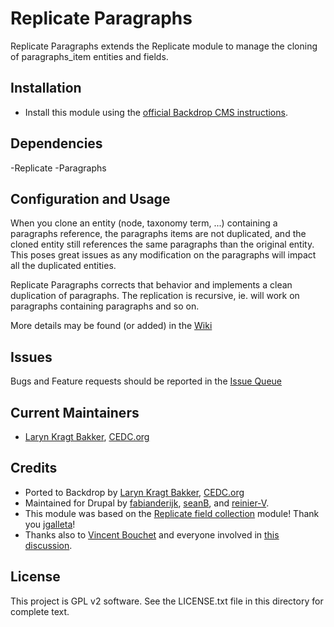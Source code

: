 # Replicate Paragraphs

Replicate Paragraphs extends the Replicate module to manage the cloning of
paragraphs_item entities and fields.

## Installation

- Install this module using the [official Backdrop CMS instructions](https://backdropcms.org/guide/modules).

## Dependencies

-Replicate
-Paragraphs

## Configuration and Usage

When you clone an entity (node, taxonomy term, ...) containing a 
paragraphs reference, the paragraphs items are not duplicated, 
and the cloned entity still references the same paragraphs than 
the original entity.
This poses great issues as any modification on the paragraphs will impact 
all the duplicated entities.

Replicate Paragraphs corrects that behavior and implements a clean
duplication of paragraphs.
The replication is recursive, ie. will work on paragraphs containing
paragraphs and so on.

More details may be found (or added) in the [Wiki](https://github.com/backdrop-contrib/replicate_paragraphs/issues)

## Issues

Bugs and Feature requests should be reported in the [Issue Queue](https://github.com/backdrop-contrib/replicate_paragraphs/issues)

## Current Maintainers

- [Laryn Kragt Bakker](https://github.com/laryn), [CEDC.org](https://CEDC.org) 

## Credits

- Ported to Backdrop by [Laryn Kragt Bakker](https://github.com/laryn), [CEDC.org](https://CEDC.org)
- Maintained for Drupal by [fabianderijk](https://www.drupal.org/u/fabianderijk), [seanB](https://www.drupal.org/u/seanB), and [reinier-V](https://www.drupal.org/u/reinier-V).
- This module was based on the [Replicate field collection](https://drupal.org/project/replicate_field_collection) module! Thank you [jgalleta](https://www.drupal.org/u/jgalletta)!
- Thanks also to [Vincent Bouchet](https://www.drupal.org/u/vbouchet) and everyone involved in [this discussion](https://drupal.org/node/1233256).

## License

This project is GPL v2 software. See the LICENSE.txt file in this directory for
complete text.
